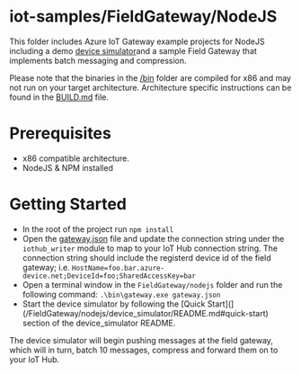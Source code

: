 # iot-samples/FieldGateway/NodeJS
This folder includes Azure IoT Gateway example projects for NodeJS including a demo [device simulator](/FieldGateway/nodejs/device_simulator/simulator.js)and a sample Field Gateway that implements batch messaging and compression. 

Please note that the binaries in the [/bin](/FieldGateway/nodejs/bin) folder are compiled for x86 and may not run on your target architecture.  Architecture specific instructions can be found in the [BUILD.md](/FieldGateway/nodejs/BUILD.md) file.

# Prerequisites
* x86 compatible architecture. 
* NodeJS & NPM installed

# Getting Started
* In the root of the project run `npm install`
* Open the [gateway.json](/FieldGateway/nodejs/gateway.json) file and update the connection string 
under the `iothub_writer` module to map to your IoT Hub connection string.  The connection string 
should include the registerd device id of the field gateway; i.e. `HostName=foo.bar.azure-device.net;DeviceId=foo;SharedAccessKey=bar`
* Open a terminal window in the `FieldGateway/nodejs` folder and run the following command: `.\bin\gateway.exe gateway.json`
* Start the device simulator by following the [Quick Start](](/FieldGateway/nodejs/device_simulator/README.md#quick-start) section of the device_simulator README.

The device simulator will begin pushing messages at the field gateway, which will in turn, batch 10 messages, compress and forward them on to your IoT Hub.
 